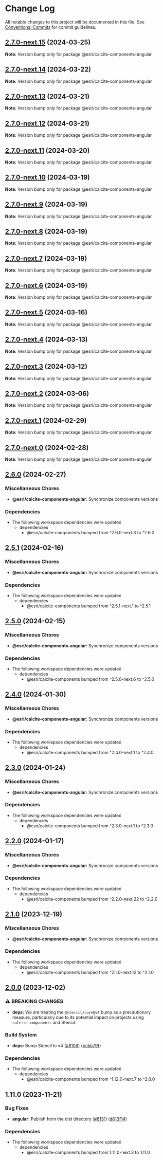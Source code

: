 # Change Log

All notable changes to this project will be documented in this file.
See [Conventional Commits](https://conventionalcommits.org) for commit guidelines.

## [2.7.0-next.15](https://github.com/Esri/calcite-design-system/compare/@esri/calcite-components-angular@2.7.0-next.14...@esri/calcite-components-angular@2.7.0-next.15) (2024-03-25)

**Note:** Version bump only for package @esri/calcite-components-angular

## [2.7.0-next.14](https://github.com/Esri/calcite-design-system/compare/@esri/calcite-components-angular@2.7.0-next.13...@esri/calcite-components-angular@2.7.0-next.14) (2024-03-22)

**Note:** Version bump only for package @esri/calcite-components-angular

## [2.7.0-next.13](https://github.com/Esri/calcite-design-system/compare/@esri/calcite-components-angular@2.7.0-next.12...@esri/calcite-components-angular@2.7.0-next.13) (2024-03-21)

**Note:** Version bump only for package @esri/calcite-components-angular

## [2.7.0-next.12](https://github.com/Esri/calcite-design-system/compare/@esri/calcite-components-angular@2.7.0-next.11...@esri/calcite-components-angular@2.7.0-next.12) (2024-03-21)

**Note:** Version bump only for package @esri/calcite-components-angular

## [2.7.0-next.11](https://github.com/Esri/calcite-design-system/compare/@esri/calcite-components-angular@2.7.0-next.10...@esri/calcite-components-angular@2.7.0-next.11) (2024-03-20)

**Note:** Version bump only for package @esri/calcite-components-angular

## [2.7.0-next.10](https://github.com/Esri/calcite-design-system/compare/@esri/calcite-components-angular@2.7.0-next.9...@esri/calcite-components-angular@2.7.0-next.10) (2024-03-19)

**Note:** Version bump only for package @esri/calcite-components-angular

## [2.7.0-next.9](https://github.com/Esri/calcite-design-system/compare/@esri/calcite-components-angular@2.7.0-next.8...@esri/calcite-components-angular@2.7.0-next.9) (2024-03-19)

**Note:** Version bump only for package @esri/calcite-components-angular

## [2.7.0-next.8](https://github.com/Esri/calcite-design-system/compare/@esri/calcite-components-angular@2.7.0-next.7...@esri/calcite-components-angular@2.7.0-next.8) (2024-03-19)

**Note:** Version bump only for package @esri/calcite-components-angular

## [2.7.0-next.7](https://github.com/Esri/calcite-design-system/compare/@esri/calcite-components-angular@2.7.0-next.6...@esri/calcite-components-angular@2.7.0-next.7) (2024-03-19)

**Note:** Version bump only for package @esri/calcite-components-angular

## [2.7.0-next.6](https://github.com/Esri/calcite-design-system/compare/@esri/calcite-components-angular@2.7.0-next.5...@esri/calcite-components-angular@2.7.0-next.6) (2024-03-19)

**Note:** Version bump only for package @esri/calcite-components-angular

## [2.7.0-next.5](https://github.com/Esri/calcite-design-system/compare/@esri/calcite-components-angular@2.7.0-next.4...@esri/calcite-components-angular@2.7.0-next.5) (2024-03-16)

**Note:** Version bump only for package @esri/calcite-components-angular

## [2.7.0-next.4](https://github.com/Esri/calcite-design-system/compare/@esri/calcite-components-angular@2.7.0-next.3...@esri/calcite-components-angular@2.7.0-next.4) (2024-03-13)

**Note:** Version bump only for package @esri/calcite-components-angular

## [2.7.0-next.3](https://github.com/Esri/calcite-design-system/compare/@esri/calcite-components-angular@2.7.0-next.2...@esri/calcite-components-angular@2.7.0-next.3) (2024-03-12)

**Note:** Version bump only for package @esri/calcite-components-angular

## [2.7.0-next.2](https://github.com/Esri/calcite-design-system/compare/@esri/calcite-components-angular@2.7.0-next.1...@esri/calcite-components-angular@2.7.0-next.2) (2024-03-06)

**Note:** Version bump only for package @esri/calcite-components-angular

## [2.7.0-next.1](https://github.com/Esri/calcite-design-system/compare/@esri/calcite-components-angular@2.7.0-next.0...@esri/calcite-components-angular@2.7.0-next.1) (2024-02-29)

**Note:** Version bump only for package @esri/calcite-components-angular

## [2.7.0-next.0](https://github.com/Esri/calcite-design-system/compare/@esri/calcite-components-angular@2.6.0...@esri/calcite-components-angular@2.7.0-next.0) (2024-02-28)

**Note:** Version bump only for package @esri/calcite-components-angular

## [2.6.0](https://github.com/Esri/calcite-design-system/compare/@esri/calcite-components-angular@2.5.1...@esri/calcite-components-angular@2.6.0) (2024-02-27)

### Miscellaneous Chores

- **@esri/calcite-components-angular:** Synchronize components versions

### Dependencies

- The following workspace dependencies were updated
  - dependencies
    - @esri/calcite-components bumped from ^2.6.0-next.3 to ^2.6.0

## [2.5.1](https://github.com/Esri/calcite-design-system/compare/@esri/calcite-components-angular@2.5.0...@esri/calcite-components-angular@2.5.1) (2024-02-16)

### Miscellaneous Chores

- **@esri/calcite-components-angular:** Synchronize components versions

### Dependencies

- The following workspace dependencies were updated
  - dependencies
    - @esri/calcite-components bumped from ^2.5.1-next.1 to ^2.5.1

## [2.5.0](https://github.com/Esri/calcite-design-system/compare/@esri/calcite-components-angular@2.4.0...@esri/calcite-components-angular@2.5.0) (2024-02-15)

### Miscellaneous Chores

- **@esri/calcite-components-angular:** Synchronize components versions

### Dependencies

- The following workspace dependencies were updated
  - dependencies
    - @esri/calcite-components bumped from ^2.5.0-next.6 to ^2.5.0

## [2.4.0](https://github.com/Esri/calcite-design-system/compare/@esri/calcite-components-angular@2.3.0...@esri/calcite-components-angular@2.4.0) (2024-01-30)

### Miscellaneous Chores

- **@esri/calcite-components-angular:** Synchronize components versions

### Dependencies

- The following workspace dependencies were updated
  - dependencies
    - @esri/calcite-components bumped from ^2.4.0-next.1 to ^2.4.0

## [2.3.0](https://github.com/Esri/calcite-design-system/compare/@esri/calcite-components-angular@2.2.0...@esri/calcite-components-angular@2.3.0) (2024-01-24)

### Miscellaneous Chores

- **@esri/calcite-components-angular:** Synchronize components versions

### Dependencies

- The following workspace dependencies were updated
  - dependencies
    - @esri/calcite-components bumped from ^2.3.0-next.1 to ^2.3.0

## [2.2.0](https://github.com/Esri/calcite-design-system/compare/@esri/calcite-components-angular@2.1.0...@esri/calcite-components-angular@2.2.0) (2024-01-17)

### Miscellaneous Chores

- **@esri/calcite-components-angular:** Synchronize components versions

### Dependencies

- The following workspace dependencies were updated
  - dependencies
    - @esri/calcite-components bumped from ^2.2.0-next.22 to ^2.2.0

## [2.1.0](https://github.com/Esri/calcite-design-system/compare/@esri/calcite-components-angular@2.0.0...@esri/calcite-components-angular@2.1.0) (2023-12-19)

### Miscellaneous Chores

- **@esri/calcite-components-angular:** Synchronize components versions

### Dependencies

- The following workspace dependencies were updated
  - dependencies
    - @esri/calcite-components bumped from ^2.1.0-next.12 to ^2.1.0

## [2.0.0](https://github.com/Esri/calcite-design-system/compare/@esri/calcite-components-angular@1.11.0...@esri/calcite-components-angular@2.0.0) (2023-12-02)

### ⚠ BREAKING CHANGES

- **deps:** We are treating the `@stencil/core@v4` bump as a precautionary measure, particularly due to its potential impact on projects using `calcite-components` and Stencil.

### Build System

- **deps:** Bump Stencil to v4 ([#8108](https://github.com/Esri/calcite-design-system/issues/8108)) ([bcbb79f](https://github.com/Esri/calcite-design-system/commit/bcbb79f8c925d505bb4ee5e6a54861c5f6bb88b9))

### Dependencies

- The following workspace dependencies were updated
  - dependencies
    - @esri/calcite-components bumped from ^1.12.0-next.7 to ^2.0.0

## 1.11.0 (2023-11-21)

### Bug Fixes

- **angular:** Publish from the dist directory ([#8151](https://github.com/Esri/calcite-design-system/issues/8151)) ([d813f14](https://github.com/Esri/calcite-design-system/commit/d813f14c3c2fc7b765ccf27166f31201d91f2ac5))

### Dependencies

- The following workspace dependencies were updated
  - dependencies
    - @esri/calcite-components bumped from 1.11.0-next.3 to 1.11.0
